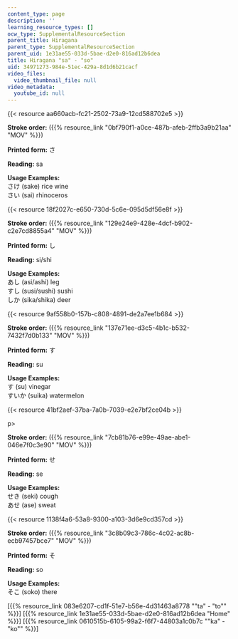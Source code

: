 ```yaml
---
content_type: page
description: ''
learning_resource_types: []
ocw_type: SupplementalResourceSection
parent_title: Hiragana
parent_type: SupplementalResourceSection
parent_uid: 1e31ae55-033d-5bae-d2e0-816ad12b6dea
title: Hiragana "sa" - "so"
uid: 34971273-984e-51ec-429a-8d1d6b21cacf
video_files:
  video_thumbnail_file: null
video_metadata:
  youtube_id: null
---
```


{{< resource aa660acb-fc21-2502-73a9-12cd588702e5 >}}

**Stroke order:** ({{% resource_link "0bf790f1-a0ce-487b-afeb-2ffb3a9b21aa" "MOV" %}})

**Printed form:** さ

**Reading:** sa

**Usage Examples:**  
さけ (sake) rice wine  
さい (sai) rhinoceros

{{< resource 18f2027c-e650-730d-5c6e-095d5df56e8f >}}

**Stroke order:** ({{% resource_link "129e24e9-428e-4dcf-b902-c2e7cd8855a4" "MOV" %}})

**Printed form:** し

**Reading:** si/shi

**Usage Examples:**  
あし (asi/ashi) leg  
すし (susi/sushi) sushi  
しか (sika/shika) deer

{{< resource 9af558b0-157b-c808-4891-de2a7ee1b684 >}}

**Stroke order:** ({{% resource_link "137e71ee-d3c5-4b1c-b532-7432f7d0b133" "MOV" %}})

**Printed form:** す

**Reading:** su

**Usage Examples:**  
す (su) vinegar  
すいか (suika) watermelon

{{< resource 41bf2aef-37ba-7a0b-7039-e2e7bf2ce04b >}}

p>

**Stroke order:** ({{% resource_link "7cb81b76-e99e-49ae-abe1-046e7f0c3e90" "MOV" %}})

**Printed form:** せ

**Reading:** se

**Usage Examples:**  
せき (seki) cough  
あせ (ase) sweat

{{< resource 1138f4a6-53a8-9300-a103-3d6e9cd357cd >}}

**Stroke order:** ({{% resource_link "3c8b09c3-786c-4c02-ac8b-ecb97457bce7" "MOV" %}})

**Printed form:** そ

**Reading:** so

**Usage Examples:**  
そこ (soko) there

  
\[{{% resource_link 083e6207-cd1f-51e7-b56e-4d31463a8778 "\"ta\" - \"to\"" %}}\] \[{{% resource_link 1e31ae55-033d-5bae-d2e0-816ad12b6dea "Home" %}}\] \[{{% resource_link 0610515b-6105-99a2-f6f7-44803a1c0b7c "\"ka\" - \"ko\"" %}}\]